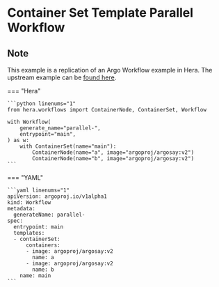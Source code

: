 # Container Set Template  Parallel Workflow

## Note

This example is a replication of an Argo Workflow example in Hera.
The upstream example can be [found here](https://github.com/argoproj/argo-workflows/blob/master/examples/container-set-template/parallel-workflow.yaml).




=== "Hera"

    ```python linenums="1"
    from hera.workflows import ContainerNode, ContainerSet, Workflow

    with Workflow(
        generate_name="parallel-",
        entrypoint="main",
    ) as w:
        with ContainerSet(name="main"):
            ContainerNode(name="a", image="argoproj/argosay:v2")
            ContainerNode(name="b", image="argoproj/argosay:v2")
    ```

=== "YAML"

    ```yaml linenums="1"
    apiVersion: argoproj.io/v1alpha1
    kind: Workflow
    metadata:
      generateName: parallel-
    spec:
      entrypoint: main
      templates:
      - containerSet:
          containers:
          - image: argoproj/argosay:v2
            name: a
          - image: argoproj/argosay:v2
            name: b
        name: main
    ```

